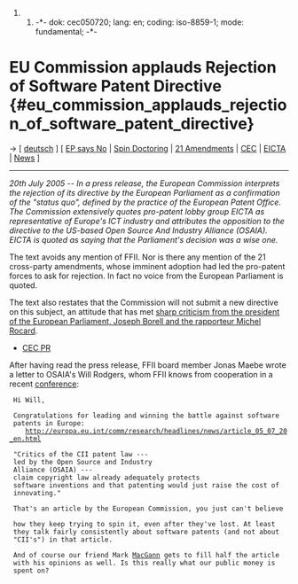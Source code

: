 1.  1.  -\*- dok: cec050720; lang: en; coding: iso-8859-1; mode:
        fundamental; -\*-

# EU Commission applauds Rejection of Software Patent Directive {#eu_commission_applauds_rejection_of_software_patent_directive}

-\> \[ [ deutsch](Cec050720De "wikilink") \] \[ [ EP says
No](Ep050706En "wikilink") \| [ Spin
Doctoring](SpinPr050708En "wikilink") \| [ 21
Amendments](AmPlenPr050701En "wikilink") \| [
CEC](SwpatcecEn "wikilink") \| [ EICTA](SwpateictaEn "wikilink") \| [
News](SwpatcninoEn "wikilink") \]

------------------------------------------------------------------------

*20th July 2005 \-- In a press release, the European Commission
interprets the rejection of its directive by the European Parliament as
a confirmation of the \"status quo\", defined by the practice of the
European Patent Office. The Commission extensively quotes pro-patent
lobby group EICTA as representative of Europe\'s ICT industry and
attributes the opposition to the directive to the US-based Open Source
And Industry Alliance (OSAIA). EICTA is quoted as saying that the
Parliament\'s decision was a wise one.*

The text avoids any mention of FFII. Nor is there any mention of the 21
cross-party amendments, whose imminent adoption had led the pro-patent
forces to ask for rejection. In fact no voice from the European
Parliament is quoted.

The text also restates that the Commission will not submit a new
directive on this subject, an attitude that has met [ sharp criticism
from the president of the European Parliament, Joseph Borell and the
rapporteur Michel Rocard](PressConf050706En "wikilink").

-   [CEC
    PR](http://europa.eu.int/comm/research/headlines/news/article_05_07_20_en.html "wikilink")

After having read the press release, FFII board member Jonas Maebe wrote
a letter to OSAIA\'s Will Rodgers, whom FFII knows from cooperation in a
recent [ conference](Konf0506En "wikilink"):

` Hi Will,`

` Congratulations for leading and winning the battle against software  `\
` patents in Europe:`\
`    `[`http://europa.eu.int/comm/research/headlines/news/article_05_07_20_en.html`](http://europa.eu.int/comm/research/headlines/news/article_05_07_20_en.html)

` "Critics of the CII patent law --- led by the Open Source and Industry  `\
` Alliance (OSAIA) --- claim copyright law already adequately protects  `\
` software inventions and that patenting would just raise the cost of  `\
` innovating."`

` That's an article by the European Commission, you just can't believe  `\
` how they keep trying to spin it, even after they've lost. At least  `\
` they talk fairly consistently about software patents (and not about  `\
` "CII's") in that article.`

` And of course our friend Mark `[`MacGann`](MacGann "wikilink")` gets to fill half the article  `\
` with his opinions as well. Is this really what our public money is  `\
` spent on?`
